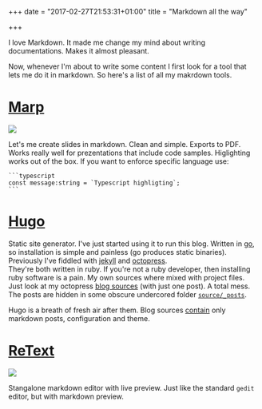 +++
date = "2017-02-27T21:53:31+01:00"
title = "Markdown all the way"

+++

I love Markdown. It made me change my mind about writing documentations. Makes it almost pleasant. 

Now, whenever I'm about to write some content I first look for a tool that lets me do it in markdown.
So here's a list of all my makrdown tools.

# [Marp](https://yhatt.github.io/marp/)

![](https://yhatt.github.io/marp/images/marp-screenshot.png)

Let's me create slides in markdown. Clean and simple. Exports to PDF. 
Works really well for prezentations that include code samples. Higlighting works out of the box.
If you want to enforce specific language use:

    ```typescript
    const message:string = `Typescript highligting`;
    ```

# [Hugo](https://gohugo.io/)

Static site generator. I've just started using it to run this blog.
Written in [go](https://golang.org/), so installation is simple and painless (go produces static binaries).
Previously I've fiddled with [jekyll](https://jekyllrb.com/) and [octopress](http://octopress.org/).   
They're both written in ruby. If you're not a ruby developer, then installing ruby software is a pain. 
My own sources where mixed with project files. Just look at my octopress [blog sources](https://github.com/rzymek/rzymek.github.io/tree/source) (with just one post).
A total mess. The posts are hidden in some obscure undercored folder [`source/_posts`](https://github.com/rzymek/rzymek.github.io/tree/source/source/_posts).

Hugo is a breath of fresh air after them. Blog sources [contain](https://github.com/rzymek/rzymek.github.io) only markdown posts, configuration and theme.

# [ReText](https://github.com/retext-project/retext)

![](https://camo.githubusercontent.com/5513bfe0e70a35ff7e34fcf6dc9a38827792761a/68747470733a2f2f612e6673646e2e636f6d2f636f6e2f6170702f70726f6a2f7265746578742f73637265656e73686f74732f7265746578742d6b6465352e706e67)

Stangalone markdown editor with live preview. Just like the standard `gedit` editor, but with markdown preview.

